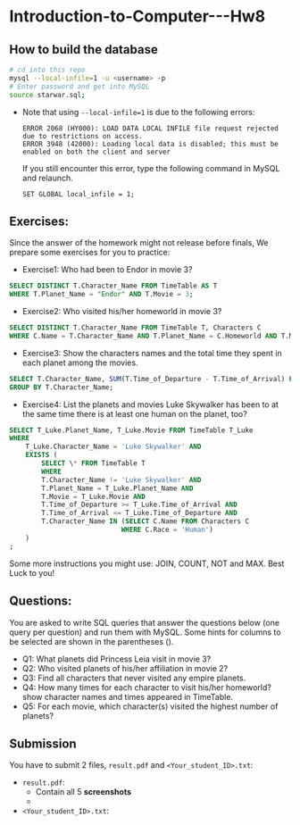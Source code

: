 # Introduction-to-Computer---Hw8

## How to build the database

```bash
# cd into this repo
mysql --local-infile=1 -u <username> -p
# Enter password and get into MySQL
source starwar.sql;
```

- Note that using `--local-infile=1` is due to the following errors:

  ```
  ERROR 2068 (HY000): LOAD DATA LOCAL INFILE file request rejected due to restrictions on access.
  ERROR 3948 (42000): Loading local data is disabled; this must be enabled on both the client and server
  ```

  If you still encounter this error, type the following command in MySQL and relaunch.

  ```
  SET GLOBAL local_infile = 1;
  ```

## Exercises:

Since the answer of the homework might not release before finals,
We prepare some exercises for you to practice:

- Exercise1: Who had been to Endor in movie 3?

```sql
SELECT DISTINCT T.Character_Name FROM TimeTable AS T
WHERE T.Planet_Name = "Endor" AND T.Movie = 3;
```

- Exercise2: Who visited his/her homeworld in movie 3?

```sql
SELECT DISTINCT T.Character_Name FROM TimeTable T, Characters C
WHERE C.Name = T.Character_Name AND T.Planet_Name = C.Homeworld AND T.Movie = 3;
```

- Exercise3: Show the characters names and the total time they spent in each planet among the movies.

```sql
SELECT T.Character_Name, SUM(T.Time_of_Departure - T.Time_of_Arrival) FROM TimeTable T
GROUP BY T.Character_Name;
```

- Exercise4: List the planets and movies Luke Skywalker has been to at the same time there is at least one human on the planet, too?

```sql
SELECT T_Luke.Planet_Name, T_Luke.Movie FROM TimeTable T_Luke
WHERE
    T_Luke.Character_Name = 'Luke Skywalker' AND
    EXISTS (
        SELECT \* FROM TimeTable T
        WHERE
        T.Character_Name != 'Luke Skywalker' AND
        T.Planet_Name = T_Luke.Planet_Name AND
        T.Movie = T_Luke.Movie AND
        T.Time_of_Departure >= T_Luke.Time_of_Arrival AND
        T.Time_of_Arrival <= T_Luke.Time_of_Departure AND
        T.Character_Name IN (SELECT C.Name FROM Characters C
                            WHERE C.Race = 'Human')
    )
;
```

Some more instructions you might use: JOIN, COUNT, NOT and MAX.
Best Luck to you!

## Questions:

You are asked to write SQL queries that answer the questions below (one query per question) and run them with MySQL. Some hints for columns to be selected are shown in the parentheses ().

- Q1: What planets did Princess Leia visit in movie 3?
- Q2: Who visited planets of his/her affiliation in movie 2?
- Q3: Find all characters that never visited any empire planets.
- Q4: How many times for each character to visit his/her homeworld? show character names and times appeared in TimeTable.
- Q5: For each movie, which character(s) visited the highest number of planets?

## Submission

You have to submit 2 files, `result.pdf` and `<Your_student_ID>.txt`:

- `result.pdf`:
  - Contain all 5 **screenshots**
  -
- `<Your_student_ID>.txt`:
